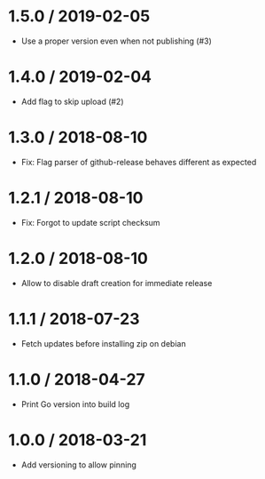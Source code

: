 # 1.5.0 / 2019-02-05

  * Use a proper version even when not publishing (#3)

# 1.4.0 / 2019-02-04

  * Add flag to skip upload (#2)

# 1.3.0 / 2018-08-10

  * Fix: Flag parser of github-release behaves different as expected

# 1.2.1 / 2018-08-10

  * Fix: Forgot to update script checksum

# 1.2.0 / 2018-08-10

  * Allow to disable draft creation for immediate release

# 1.1.1 / 2018-07-23

  * Fetch updates before installing zip on debian

# 1.1.0 / 2018-04-27

  * Print Go version into build log

# 1.0.0 / 2018-03-21

  * Add versioning to allow pinning